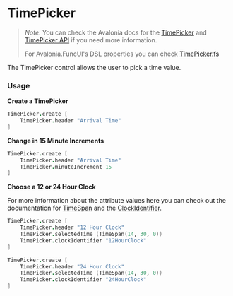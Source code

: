 # TimePicker

> _Note_: You can check the Avalonia docs for the [TimePicker](https://docs.avaloniaui.net/docs/controls/timepicker) and [TimePicker API](http://reference.avaloniaui.net/api/Avalonia.Controls/TimePicker/) if you need more information.
>
> For Avalonia.FuncUI's DSL properties you can check [TimePicker.fs](https://github.com/AvaloniaCommunity/Avalonia.FuncUI/blob/master/src/Avalonia.FuncUI.DSL/TimePicker.fs)

The TimePicker control allows the user to pick a time value.

### Usage

**Create a TimePicker**

```fsharp
TimePicker.create [
    TimePicker.header "Arrival Time"
]
```

**Change in 15 Minute Increments**

```fsharp
TimePicker.create [
    TimePicker.header "Arrival Time"
    TimePicker.minuteIncrement 15
]
```

**Choose a 12 or 24 Hour Clock**

For more information about the attribute values here you can check out the documentation for [TimeSpan](https://docs.microsoft.com/en-us/dotnet/api/system.timespan) and the [ClockIdentifier](https://docs.microsoft.com/en-us/uwp/api/windows.ui.xaml.controls.timepicker.clockidentifier?view=winrt-19041#Windows\_UI\_Xaml\_Controls\_TimePicker\_ClockIdentifier).

```fsharp
TimePicker.create [
    TimePicker.header "12 Hour Clock"
    TimePicker.selectedTime (TimeSpan(14, 30, 0))
    TimePicker.clockIdentifier "12HourClock"
]

TimePicker.create [
    TimePicker.header "24 Hour Clock"
    TimePicker.selectedTime (TimeSpan(14, 30, 0))
    TimePicker.clockIdentifier "24HourClock"
]
```
